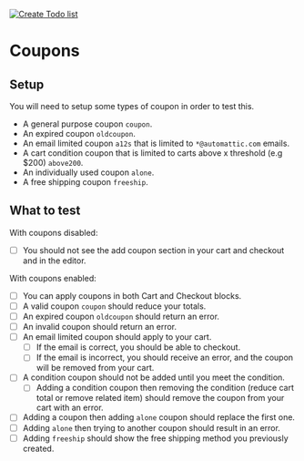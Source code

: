 [![Create Todo list](https://git-todo.netlify.app/github-button.png)](https://git-todo.netlify.app/create)

# Coupons

## Setup

You will need to setup some types of coupon in order to test this.
- A general purpose coupon `coupon`.
- An expired coupon `oldcoupon`.
- An email limited coupon `a12s` that is limited to `*@automattic.com` emails.
- A cart condition coupon that is limited to carts above x threshold (e.g $200) `above200`.
- An individually used coupon `alone`.
- A free shipping coupon `freeship`.

## What to test

With coupons disabled:

- [ ] You should not see the add coupon section in your cart and checkout and in the editor.

With coupons enabled:

- [ ] You can apply coupons in both Cart and Checkout blocks.
- [ ] A valid coupon `coupon` should reduce your totals.
- [ ] An expired coupon `oldcoupon` should return an error.
- [ ] An invalid coupon should return an error.
- [ ] An email limited coupon should apply to your cart.
  - [ ] If the email is correct, you should be able to checkout.
  - [ ] If the email is incorrect, you should receive an error, and the coupon will be removed from your cart.
- [ ] A condition coupon should not be added until you meet the condition.
  - [ ] Adding a condition coupon then removing the condition (reduce cart total or remove related item) should remove the coupon from your cart with an error.
- [ ] Adding a coupon then adding `alone` coupon should replace the first one.
- [ ] Adding `alone` then trying to another coupon should result in an error.
- [ ] Adding `freeship` should show the free shipping method you previously created.